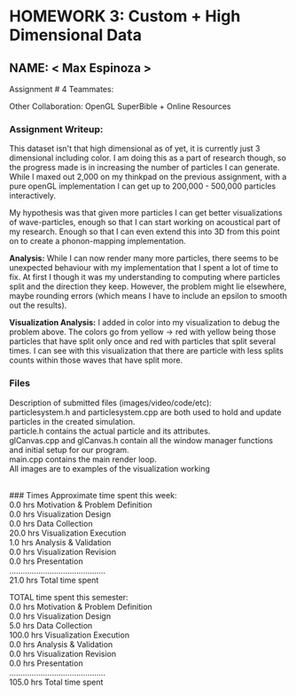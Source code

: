 HOMEWORK 3: Custom + High Dimensional Data
==========================================

NAME:  < Max Espinoza >
-----------------------
Assignment # 4
Teammates:

Other Collaboration:
OpenGL SuperBible + Online Resources


### Assignment Writeup:

This dataset isn't that high dimensional as of yet, it is currently just 3 dimensional including color. 
I am doing this as a part of research though, so the progress made is in increasing the number of particles
I can generate. While I maxed out 2,000 on my thinkpad on the previous assignment, with a pure openGL
implementation I can get up to 200,000 - 500,000 particles interactively.

My hypothesis was that given more particles I can get better visualizations of wave-particles, enough so that I can 
start working on acoustical part of my research. Enough so that I can even extend this into 3D from this point on to
create a phonon-mapping implementation. 

<b>Analysis:</b> While I can now render many more particles, there seems to be unexpected behaviour with my implementation
that I spent a lot of time to fix. At first I though it was my understanding to computing where particles split and the
direction they keep. However, the problem might lie elsewhere, maybe rounding errors 
(which means I have to include an epsilon to smooth out the results).

<b>Visualization Analysis:</b> I added in color into my visualization to debug the problem above. The colors go from
yellow -> red with yellow being those particles that have split only once and red with particles that split several times.
I can see with this visualization that there are particle with less splits counts within those waves that have split more.


### Files
Description of submitted files (images/video/code/etc): <br>
particlesystem.h and particlesystem.cpp are both used to hold and update particles in the created simulation.<br>
particle.h contains the actual particle and its attributes. <br>
glCanvas.cpp and glCanvas.h contain all the window manager functions and initial setup for our program.<br>
main.cpp contains the main render loop.<br>
All images are to examples of the visualization working<br>


<br>
### Times
Approximate time spent this week:<br>
 0.0 hrs   Motivation & Problem Definition <br>
 0.0 hrs   Visualization Design <br>
 0.0 hrs   Data Collection <br>
 20.0 hrs  Visualization Execution<br>
 1.0 hrs   Analysis & Validation<br>
 0.0 hrs   Visualization Revision<br>
 0.0 hrs   Presentation<br>
...........................................<br>
 21.0 hrs   Total time spent<br>


TOTAL time spent this semester:<br>
 0.0 hrs   Motivation & Problem Definition <br>
 0.0 hrs   Visualization Design <br>
 5.0 hrs     Data Collection <br>
 100.0 hrs   Visualization Execution<br>
 0.0 hrs   Analysis & Validation<br>
 0.0 hrs   Visualization Revision<br>
 0.0 hrs   Presentation<br>
...........................................<br>
 105.0 hrs   Total time spent<br>


